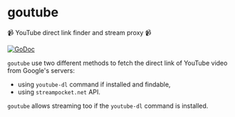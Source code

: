 # goutube

📹 YouTube direct link finder and stream proxy 📹

[![GoDoc](https://godoc.org/github.com/Scotow/goutube?status.svg)](https://godoc.org/github.com/Scotow/goutube)

`goutube` use two different methods to fetch the direct link of YouTube video from Google's servers:
* using `youtube-dl` command if installed and findable,
* using `streampocket.net` API.

`goutube` allows streaming too if the `youtube-dl` command is installed.
